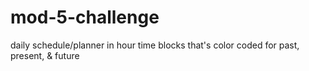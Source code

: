 # mod-5-challenge
daily schedule/planner in hour time blocks that's color coded for past, present, &amp; future 
